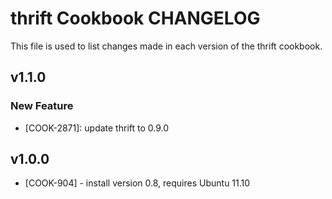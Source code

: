 thrift Cookbook CHANGELOG
=========================
This file is used to list changes made in each version of the thrift cookbook.


v1.1.0
------
### New Feature
- [COOK-2871]: update thrift to 0.9.0

v1.0.0
------
- [COOK-904] - install version 0.8, requires Ubuntu 11.10
